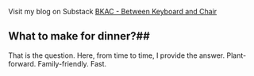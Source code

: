 Visit my blog on Substack
[BKAC - Between Keyboard and Chair](https://substack.com/@bkac)


## What to make for dinner?##

That is the question. Here, from time to time, I provide the answer. 
Plant-forward. Family-friendly. Fast. 

